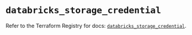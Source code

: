 # `databricks_storage_credential`

Refer to the Terraform Registry for docs: [`databricks_storage_credential`](https://registry.terraform.io/providers/databricks/databricks/1.36.0/docs/resources/storage_credential).
